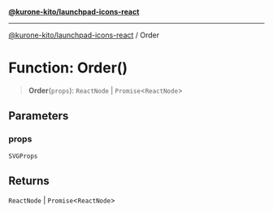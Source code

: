 [**@kurone-kito/launchpad-icons-react**](../README.md)

***

[@kurone-kito/launchpad-icons-react](../globals.md) / Order

# Function: Order()

> **Order**(`props`): `ReactNode` \| `Promise`\<`ReactNode`\>

## Parameters

### props

`SVGProps`

## Returns

`ReactNode` \| `Promise`\<`ReactNode`\>
